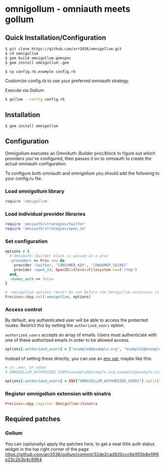# omnigollum - omniauth meets gollum

## Quick Installation/Configuration

```sh
$ git clone https://github.com/arr2036/omnigollum.git
$ cd omnigollum
$ gem build omnigollum.gemspec
$ gem install omnigollum*.gem
```

```sh
$ cp config.rb.example config.rb
```
Customize config.rb to use your preferred omniauth strategy.

Execute via Gollum
```sh
$ gollum --config config.rb
```

## Installation
```sh
$ gem install omnigollum
```

## Configuration

Omnigollum executes an OmniAuth::Builder proc/block to figure out which providers you've configured,
then passes it on to omniauth to create the actual omniauth configuration.

To configure both omniauth and omnigollum you should add the following to your config.ru file.

### Load omnigollum library
```ruby
require 'omnigollum'
```

### Load individual provider libraries
```ruby
require 'omniauth/strategies/twitter'
require 'omniauth/strategies/open_id'
```

### Set configuration
```ruby
options = {
  # OmniAuth::Builder block is passed as a proc
  :providers => Proc.new do
    provider :twitter, 'CONSUMER_KEY', 'CONSUMER_SECRET'
    provider :open_id, OpenID::Store::Filesystem.new('/tmp')
  end,
  :dummy_auth => false
}

# :omnigollum options *must* be set before the Omnigollum extension is registered
Precious::App.set(:omnigollum, options)
```

### Access control

By default, any authenticated user will be able to access the protected routes. Restrict this by setting the `authorized_users` option.

`authorized_users` accepts an array of emails. Users must authenticate with one of these authorized emails in order to be allowed access.

```ruby
options[:authorized_users] = ["example0@example.org", "example1@example.org", "example2@example.org"]
```

Instead of setting these directly, you can use an [env var](http://www.12factor.net/config), maybe like this:

```ruby
# in .env, or other
# OMNIGOLLUM_AUTHORIZED_USERS=example0@example.org,example1@example.org,example2@example.org

options[:authorized_users] = ENV["OMNIGOLLUM_AUTHORIZED_USERS"].split(",")
```

### Register omnigollum extension with sinatra
```ruby
Precious::App.register Omnigollum::Sinatra
```

## Required patches

### Gollum
You can (optionally) apply the patches here, to get a neat little auth
status widget in the top right corner of the page https://github.com/arr2036/gollum/commit/32de2cad920ccc6e955b8e19f6e23c2b3b4c8964



